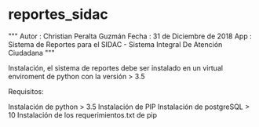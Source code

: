 # reportes_sidac
"""
Autor 	: Christian Peralta Guzmán 
Fecha 	: 31 de Diciembre de 2018
App	: Sistema de Reportes para el SIDAC - Sistema Integral De Atención Ciudadana
"""

Instalación, el sistema de reportes debe ser instalado en un virtual enviroment de python con la versión > 3.5

Requisitos:

Instalación de python > 3.5
Instalación de PIP 
Instalación de postgreSQL > 10
Instalación de los requerimientos.txt de pip



